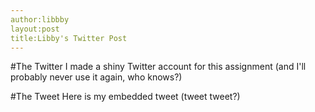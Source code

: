 ```yaml
---
author:libbby
layout:post
title:Libby's Twitter Post
---
```


#The Twitter
I made a shiny Twitter account for this assignment (and I'll probably never use it again, who knows?)

#The Tweet
Here is my embedded tweet (tweet tweet?)


